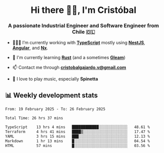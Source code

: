 <h1 align="center">Hi there ✌🏻, I'm Cristóbal</h1>
<h3 align="center">A passionate Industrial Engineer and Software Engineer from Chile 🇨🇱</h3>

- 🧑🏻‍💻 I’m currently working with **[TypeScript](https://www.typescriptlang.org)** mostly using **[NestJS](https://nestjs.com)**, **[Angular](https://angular.io)**, and **[Nx](https://nx.dev)**.

- 🌱 I'm currently learning **[Rust](https://www.rust-lang.org)** (and a sometimes **[Gleam](https://gleam.run/)**)

- 📫 Contact me through **cristobalgajardo.v@gmail.com**

- 🎸 I love to play music, especially **Spinetta**

## 📊 Weekly development stats

<!--START_SECTION:waka-->

```txt
From: 19 February 2025 - To: 26 February 2025

Total Time: 26 hrs 37 mins

TypeScript    13 hrs 4 mins   ████████████░░░░░░░░░░░░░   48.61 %
Terraform     4 hrs 41 mins   ████▒░░░░░░░░░░░░░░░░░░░░   17.47 %
YAML          3 hrs 15 mins   ███░░░░░░░░░░░░░░░░░░░░░░   12.13 %
Markdown      1 hr 13 mins    █░░░░░░░░░░░░░░░░░░░░░░░░   04.54 %
HTML          57 mins         █░░░░░░░░░░░░░░░░░░░░░░░░   03.56 %
```

<!--END_SECTION:waka-->
